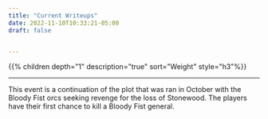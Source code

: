 ```yaml
---
title: "Current Writeups"
date: 2022-11-10T10:33:21-05:00
draft: false


---
```


{{% children depth="1" description="true"  sort="Weight" style="h3"%}}

---

This event is a continuation of the plot that was ran in October with the Bloody Fist orcs seeking revenge for the loss of Stonewood. The players have their first chance to kill a Bloody Fist general.
